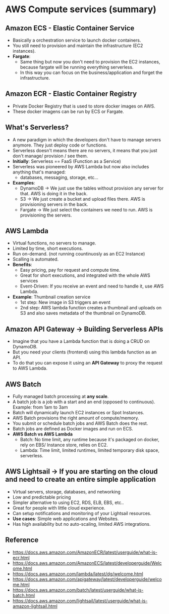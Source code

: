 # AWS Compute services (summary)

## Amazon ECS - Elastic Container Service
- Basically a orchestration service to launch docker containers.
- You still need to provision and maintain the infrastructure (EC2 instances).
- **Fargate**:
  - Same thing but now you don't need to provision the EC2 instances, because fargate will be running everything serverless.
  - In this way you can focus on the business/application and forget the infrastructure.

## Amazon ECR - Elastic Container Registry
- Private Docker Registry that is used to store docker images on AWS.
- These docker imagens can be run by ECS or Fargate.

## What's Serverless?
- A new paradigm in which the developers don't have to manage servers anymore. They just deploy code or functions.
- Serverless doesn't means there are no servers, it means that you just don't manage/ provision / see them.
- **Initially**: Serverless == FaaS (Function as a Service)
- Serverless was pioneered by AWS Lambda but now also includes anything that's managed:
  - databases, messaging, storage, etc...
- **Examples**:
  - DynamoDB -> We just use the tables without provision any server for that. AWS is doing it in the back.
  - S3 -> We just create a bucket and upload files there. AWS is provisioning servers in the back.
  - Fargate -> We just select the containers we need to run. AWS is provisioning the servers.

## AWS Lambda
- Virtual functions, no servers to manage.
- Limited by time, short executions.
- Run on-demand. (not running countinuosly as an EC2 Instance)
- Scalling is automated.
- **Benefits**:
  - Easy pricing, pay for request and compute time.
  - Great for short executions, and integrated with the whole AWS services
  - Event-Driven: If you receive an event and need to handle it, use AWS Lambda.
- **Example**: Thumbnail creation service
  - 1st step: New image in S3 triggers an event
  - 2nd step: AWS lambda function creates a thumbnail and uploads on S3 and also saves metadata of the thumbnail on DynamoDB.

## Amazon API Gateway -> Building Serverless APIs
- Imagine that you have a Lambda function that is doing a CRUD on DynamoDB.
- But you need your clients (frontend) using this lambda function as an API.
- To do that you can expose it using an **API Gateway** to proxy the request to AWS Lambda.

## AWS Batch
- Fully managed batch processing at **any scale**.
- A batch job is a job with a start and an end (opposed to continuous). Example: from 1am to 3am
- Batch will dynamically launch EC2 instances or Spot Instances.
- AWS Batch provisions the right amount of compute/memory.
- You submit or schedule batch jobs and AWS Batch does the rest.
- Batch jobs are defined as Docker images and run on ECS.
- **AWS Batch vs AWS Lambda**
  - Batch: No time limit, any runtime because it's packaged on docker, rely on EBS/ Instance store, relies on EC2.
  - Lambda: Time limit, limited runtimes, limited temporary disk space, serverless.

## AWS Lightsail -> If you are starting on the cloud and need to create an entire simple application
- Virtual servers, storage, databases, and networking
- Low and predictable pricing
- Simpler alternative to using EC2, RDS, ELB, EBS, etc..
- Great for people with little cloud experience.
- Can setup notifications and monitoring of your Lightsail resources.
- **Use cases**: Simple web applications and Websites.
- Has high availability but no auto-scaling, limited AWS integrations.

## Reference

- https://docs.aws.amazon.com/AmazonECR/latest/userguide/what-is-ecr.html
- https://docs.aws.amazon.com/AmazonECS/latest/developerguide/Welcome.html
- https://docs.aws.amazon.com/lambda/latest/dg/welcome.html
- https://docs.aws.amazon.com/apigateway/latest/developerguide/welcome.html
- https://docs.aws.amazon.com/batch/latest/userguide/what-is-batch.html
- https://docs.aws.amazon.com/lightsail/latest/userguide/what-is-amazon-lightsail.html